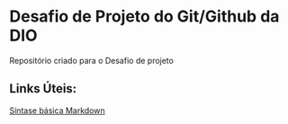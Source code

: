 # Desafio de Projeto do Git/Github da DIO
Repositório criado para o Desafio de projeto 

## Links Úteis:
[Síntase básica Markdown](https://www.markdownguide.org/basic-syntax/)

